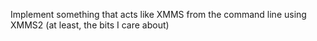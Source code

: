 Implement something that acts like XMMS from the command line using
XMMS2 (at least, the bits I care about)

